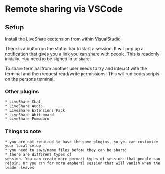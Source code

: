# Remote sharing via VSCode

## Setup

Install the LiveShare exetension from within VisualStudio

There is a button on the status bar to start a session. It will pop up a notification that gives you a link you can share with people. This is readonly initially. You need to be signed in to share.

To share terminal from another user needs to try and interact with the terminal and then request read/write permissions. This will run code/scripts on the persons terminal.


### Other plugins

    * LiveShare Chat
    * LiveShare Audio
    * LiveShare Extensions Pack
    * LiveShare Whiteboard
    * LiveShare Pomodoro

### Things to note

    * you are not required to have the same plugins, so you can customize your local setup
    * you need to save/name files before they can be shared
    * there are different types of 
    session. You can create more permant types of sessions that people can rejoin. Or you can for more empheral session that will vanish when the leader leaves
